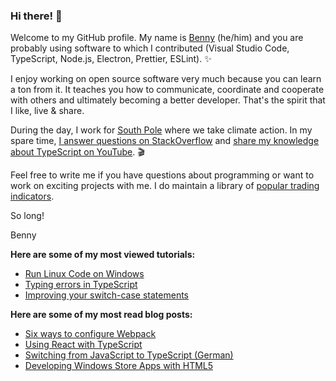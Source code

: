 ### Hi there! 👋

Welcome to my GitHub profile. My name is [Benny](http://bennycode.com/) (he/him) and you are probably using software to which I contributed (Visual Studio Code, TypeScript, Node.js, Electron, Prettier, ESLint). ✨

I enjoy working on open source software very much because you can learn a ton from it. It teaches you how to communicate, coordinate and cooperate with others and ultimately becoming a better developer. That's the spirit that I like, live & share.

During the day, I work for [South Pole](https://www.southpole.com/) where we take climate action. In my spare time, [I answer questions on StackOverflow](https://stackoverflow.com/users/451634/) and [share my knowledge about TypeScript on YouTube](https://www.youtube.com/typescripttv). 🎬

Feel free to write me if you have questions about programming or want to work on exciting projects with me. I do maintain a library of [popular trading indicators](https://github.com/bennycode/trading-signals).

So long!

Benny

**Here are some of my most viewed tutorials:**
- [Run Linux Code on Windows](https://www.youtube.com/watch?v=bRW5r7TK6KM)
- [Typing errors in TypeScript](https://www.youtube.com/watch?v=0GLYiJUBz6k)
- [Improving your switch-case statements](https://www.youtube.com/watch?v=8N_P-l5Kukk)

**Here are some of my most read blog posts:**
- [Six ways to configure Webpack](https://dev.to/typescripttv/6-ways-to-configure-webpack-5a33)
- [Using React with TypeScript](https://typescript.tv/react/use-react-with-typescript/)
- [Switching from JavaScript to TypeScript (German)](https://www.heise.de/hintergrund/Wie-Wire-von-JavaScript-zu-TypeScript-wechselte-Tipps-fuer-die-Migration-4567887.html)
- [Developing Windows Store Apps with HTML5](https://www.gamedeveloper.com/programming/developing-windows-store-apps-with-html5---a-showcase)
